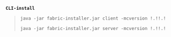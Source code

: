 **`CLI-install`**
>`java -jar fabric-installer.jar client -mcversion !.!!.!`
>
>`java -jar fabric-installer.jar server -mcversion !.!!.!`
